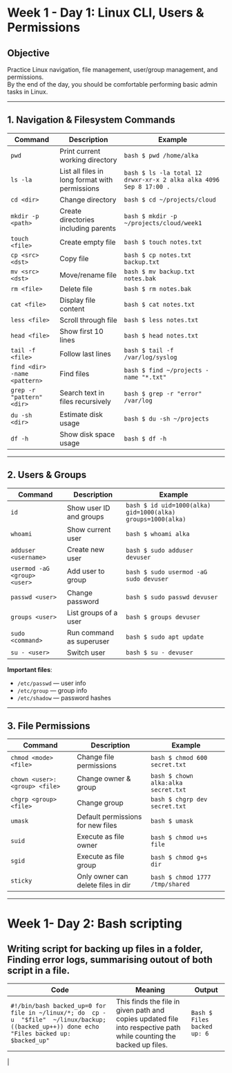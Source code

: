 # Week 1 - Day 1: Linux CLI, Users & Permissions

## Objective
Practice Linux navigation, file management, user/group management, and permissions.  
By the end of the day, you should be comfortable performing basic admin tasks in Linux.

---

## 1. Navigation & Filesystem Commands

| Command | Description | Example |
|---------|-------------|---------|
| `pwd` | Print current working directory | ```bash $ pwd /home/alka``` |
| `ls -la` | List all files in long format with permissions | ```bash $ ls -la total 12 drwxr-xr-x 2 alka alka 4096 Sep 8 17:00 .``` |
| `cd <dir>` | Change directory | ```bash $ cd ~/projects/cloud``` |
| `mkdir -p <path>` | Create directories including parents | ```bash $ mkdir -p ~/projects/cloud/week1``` |
| `touch <file>` | Create empty file | ```bash $ touch notes.txt``` |
| `cp <src> <dst>` | Copy file | ```bash $ cp notes.txt backup.txt``` |
| `mv <src> <dst>` | Move/rename file | ```bash $ mv backup.txt notes.bak``` |
| `rm <file>` | Delete file | ```bash $ rm notes.bak``` |
| `cat <file>` | Display file content | ```bash $ cat notes.txt``` |
| `less <file>` | Scroll through file | ```bash $ less notes.txt``` |
| `head <file>` | Show first 10 lines | ```bash $ head notes.txt``` |
| `tail -f <file>` | Follow last lines | ```bash $ tail -f /var/log/syslog``` |
| `find <dir> -name <pattern>` | Find files | ```bash $ find ~/projects -name "*.txt"``` |
| `grep -r "pattern" <dir>` | Search text in files recursively | ```bash $ grep -r "error" /var/log``` |
| `du -sh <dir>` | Estimate disk usage | ```bash $ du -sh ~/projects``` |
| `df -h` | Show disk space usage | ```bash $ df -h``` |

---

## 2. Users & Groups

| Command | Description | Example |
|---------|-------------|---------|
| `id` | Show user ID and groups | ```bash $ id uid=1000(alka) gid=1000(alka) groups=1000(alka)``` |
| `whoami` | Show current user | ```bash $ whoami alka``` |
| `adduser <username>` | Create new user | ```bash $ sudo adduser devuser``` |
| `usermod -aG <group> <user>` | Add user to group | ```bash $ sudo usermod -aG sudo devuser``` |
| `passwd <user>` | Change password | ```bash $ sudo passwd devuser``` |
| `groups <user>` | List groups of a user | ```bash $ groups devuser``` |
| `sudo <command>` | Run command as superuser | ```bash $ sudo apt update``` |
| `su - <user>` | Switch user | ```bash $ su - devuser``` |

**Important files**:  
- `/etc/passwd` — user info  
- `/etc/group` — group info  
- `/etc/shadow` — password hashes  

---

## 3. File Permissions

| Command | Description | Example |
|---------|-------------|---------|
| `chmod <mode> <file>` | Change file permissions | ```bash $ chmod 600 secret.txt``` |
| `chown <user>:<group> <file>` | Change owner & group | ```bash $ chown alka:alka secret.txt``` |
| `chgrp <group> <file>` | Change group | ```bash $ chgrp dev secret.txt``` |
| `umask` | Default permissions for new files | ```bash $ umask``` |
| `suid` | Execute as file owner | ```bash $ chmod u+s file``` |
| `sgid` | Execute as file group | ```bash $ chmod g+s dir``` |
| `sticky` | Only owner can delete files in dir | ```bash $ chmod 1777 /tmp/shared``` |

---
# Week 1- Day 2: Bash scripting

## Writing script for backing up files in a folder, Finding error logs, summarising outout of both script in a file.

| Code | Meaning | Output |
|--------|-----------|----------|
| `#!/bin/bash backed_up=0 for file in ~/linux/*; do  cp -u  "$file"  ~/linux/backup; ((backed_up++)) done echo "Files backed up: $backed_up"` | This finds the file in given path and copies updated file into respective path while counting the backed up files. | ```Bash $ Files backed up: 6``` |
| 
